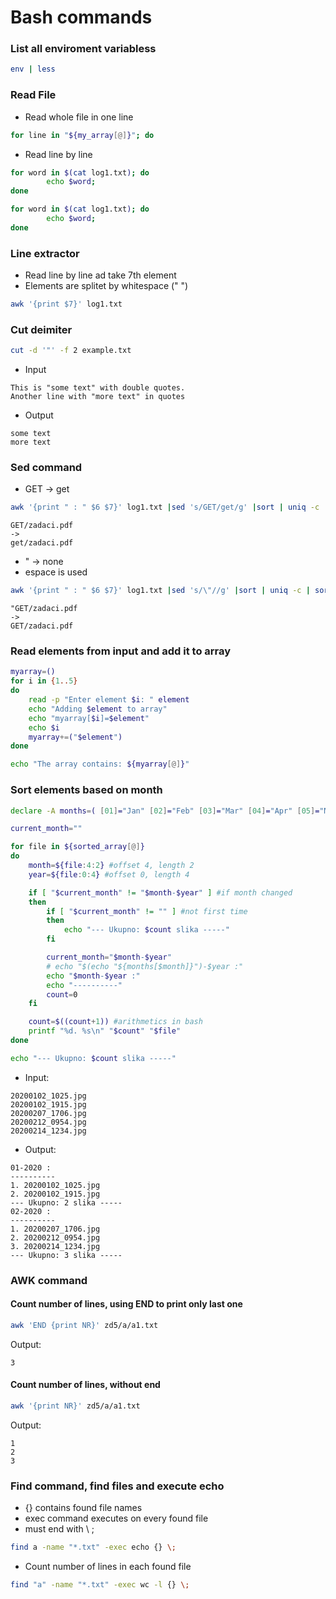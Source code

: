 # Bash commands

### List all enviroment variabless
```bash 
env | less
```

### Read File
* Read whole file in one line
```bash
for line in "${my_array[@]}"; do
```

* Read line by line
```bash
for word in $(cat log1.txt); do
        echo $word;
done
```

```bash
for word in $(cat log1.txt); do
        echo $word;
done
```

### Line extractor
* Read line by line ad take 7th element
* Elements are splitet by whitespace (" ")
```bash
awk '{print $7}' log1.txt
```


### Cut deimiter
```bash
cut -d '"' -f 2 example.txt
```
* Input
```
This is "some text" with double quotes.
Another line with "more text" in quotes
```
* Output
```
some text
more text
```

### Sed command
* GET -> get
```bash
awk '{print " : " $6 $7}' log1.txt |sed 's/GET/get/g' |sort | uniq -c | sort -rn
```

```
GET/zadaci.pdf
->
get/zadaci.pdf
```

* " -> none
* espace is used
``` bash
awk '{print " : " $6 $7}' log1.txt |sed 's/\"//g' |sort | uniq -c | sort -rn
```

```
"GET/zadaci.pdf
->
GET/zadaci.pdf
```

### Read elements from input and add it to array
```bash
myarray=()
for i in {1..5}
do
    read -p "Enter element $i: " element
    echo "Adding $element to array"
    echo "myarray[$i]=$element"
    echo $i
    myarray+=("$element")
done

echo "The array contains: ${myarray[@]}"
```

### Sort elements based on month
```bash
declare -A months=( [01]="Jan" [02]="Feb" [03]="Mar" [04]="Apr" [05]="May" [06]="Jun" [07]="Jul" [08]="Aug" [09]="Sep" [10]="Oct" [11]="Nov" [12]="Dec" )

current_month=""

for file in ${sorted_array[@]}
do
    month=${file:4:2} #offset 4, length 2
    year=${file:0:4} #offset 0, length 4

    if [ "$current_month" != "$month-$year" ] #if month changed
    then
        if [ "$current_month" != "" ] #not first time
        then
            echo "--- Ukupno: $count slika -----"
        fi

        current_month="$month-$year"
        # echo "$(echo "${months[$month]}")-$year :"
        echo "$month-$year :"
        echo "----------"
        count=0
    fi

    count=$((count+1)) #arithmetics in bash
    printf "%d. %s\n" "$count" "$file"
done

echo "--- Ukupno: $count slika -----"
```

* Input:
```
20200102_1025.jpg
20200102_1915.jpg
20200207_1706.jpg
20200212_0954.jpg
20200214_1234.jpg
```
* Output:
```
01-2020 :
----------
1. 20200102_1025.jpg
2. 20200102_1915.jpg
--- Ukupno: 2 slika -----
02-2020 :
----------
1. 20200207_1706.jpg
2. 20200212_0954.jpg
3. 20200214_1234.jpg
--- Ukupno: 3 slika -----
```

### AWK command

#### Count number of lines, using END to print only last one
``` bash
awk 'END {print NR}' zd5/a/a1.txt
```
Output:
```
3
```
#### Count number of lines, without end

``` bash
awk '{print NR}' zd5/a/a1.txt
```
Output:
```
1
2
3
```

### Find command, find files and execute echo
* {} contains found file names
* exec command executes on every found file
* must end with \ ;
```bash
find a -name "*.txt" -exec echo {} \;
```

* Count number of lines in each found file
```bash
find "a" -name "*.txt" -exec wc -l {} \;
```